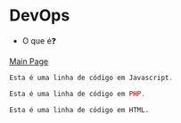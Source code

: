 # DevOps 
* O que é:question:

 [Main Page](https://github.com/OdairPanizziJunior)

~~~javascript
Esta é uma linha de código em Javascript.
~~~

~~~php
Esta é uma linha de código em PHP.
~~~

~~~html
Esta é uma linha de código em HTML.
~~~
